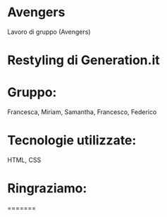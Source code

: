# Avengers
Lavoro di gruppo (Avengers)

# Restyling di Generation.it

# Gruppo: 
Francesca, Miriam, Samantha, Francesco, Federico

# Tecnologie utilizzate: 
HTML, CSS

# Ringraziamo: 

=======

